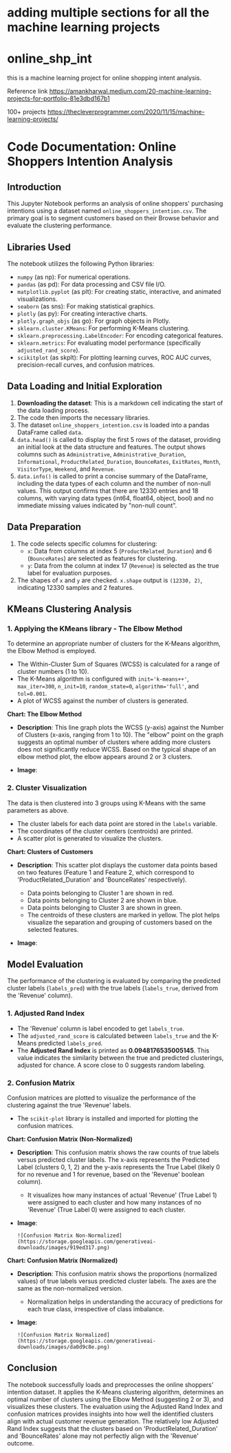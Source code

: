 # adding multiple sections for all the machine learning projects

# online_shp_int
this is a machine learning project for online shopping intent analysis. 

Reference link https://amankharwal.medium.com/20-machine-learning-projects-for-portfolio-81e3dbd167b1

100+ projects https://thecleverprogrammer.com/2020/11/15/machine-learning-projects/

# Code Documentation: Online Shoppers Intention Analysis

## Introduction

This Jupyter Notebook performs an analysis of online shoppers' purchasing intentions using a dataset named `online_shoppers_intention.csv`. The primary goal is to segment customers based on their Browse behavior and evaluate the clustering performance.

## Libraries Used

The notebook utilizes the following Python libraries:

* `numpy` (as np): For numerical operations.
* `pandas` (as pd): For data processing and CSV file I/O.
* `matplotlib.pyplot` (as plt): For creating static, interactive, and animated visualizations.
* `seaborn` (as sns): For making statistical graphics.
* `plotly` (as py): For creating interactive charts.
* `plotly.graph_objs` (as go): For graph objects in Plotly.
* `sklearn.cluster.KMeans`: For performing K-Means clustering.
* `sklearn.preprocessing.LabelEncoder`: For encoding categorical features.
* `sklearn.metrics`: For evaluating model performance (specifically `adjusted_rand_score`).
* `scikitplot` (as skplt): For plotting learning curves, ROC AUC curves, precision-recall curves, and confusion matrices.

## Data Loading and Initial Exploration

1. **Downloading the dataset**: This is a markdown cell indicating the start of the data loading process.
2. The code then imports the necessary libraries.
3. The dataset `online_shoppers_intention.csv` is loaded into a pandas DataFrame called `data`.
4. `data.head()` is called to display the first 5 rows of the dataset, providing an initial look at the data structure and features. The output shows columns such as `Administrative`, `Administrative_Duration`, `Informational`, `ProductRelated_Duration`, `BounceRates`, `ExitRates`, `Month`, `VisitorType`, `Weekend`, and `Revenue`.
5. `data.info()` is called to print a concise summary of the DataFrame, including the data types of each column and the number of non-null values. This output confirms that there are 12330 entries and 18 columns, with varying data types (int64, float64, object, bool) and no immediate missing values indicated by "non-null count".

## Data Preparation

1. The code selects specific columns for clustering:
    * `x`: Data from columns at index 5 (`ProductRelated_Duration`) and 6 (`BounceRates`) are selected as features for clustering.
    * `y`: Data from the column at index 17 (`Revenue`) is selected as the true label for evaluation purposes.
2. The shapes of `x` and `y` are checked. `x.shape` output is `(12330, 2)`, indicating 12330 samples and 2 features.

## KMeans Clustering Analysis

### 1. Applying the KMeans library - The Elbow Method

To determine an appropriate number of clusters for the K-Means algorithm, the Elbow Method is employed.

* The Within-Cluster Sum of Squares (WCSS) is calculated for a range of cluster numbers (1 to 10).
* The K-Means algorithm is configured with `init='k-means++'`, `max_iter=300`, `n_init=10`, `random_state=0`, `algorithm='full'`, and `tol=0.001`.
* A plot of WCSS against the number of clusters is generated.

**Chart: The Elbow Method**

* **Description**: This line graph plots the WCSS (y-axis) against the Number of Clusters (x-axis, ranging from 1 to 10). The "elbow" point on the graph suggests an optimal number of clusters where adding more clusters does not significantly reduce WCSS. Based on the typical shape of an elbow method plot, the elbow appears around 2 or 3 clusters.
* **Image**:

    <!-- ```
    ![Elbow Method Plot](https://storage.googleapis.com/generativeai-downloads/images/d86d7094.png)
    ``` -->

### 2. Cluster Visualization

The data is then clustered into 3 groups using K-Means with the same parameters as above.

* The cluster labels for each data point are stored in the `labels` variable.
* The coordinates of the cluster centers (centroids) are printed.
* A scatter plot is generated to visualize the clusters.

**Chart: Clusters of Customers**

* **Description**: This scatter plot displays the customer data points based on two features (Feature 1 and Feature 2, which correspond to 'ProductRelated_Duration' and 'BounceRates' respectively).
  * Data points belonging to Cluster 1 are shown in red.
  * Data points belonging to Cluster 2 are shown in blue.
  * Data points belonging to Cluster 3 are shown in green.
  * The centroids of these clusters are marked in yellow.
    The plot helps visualize the separation and grouping of customers based on the selected features.
* **Image**:

    <!-- ```
    ![Customer Clusters Plot](https://storage.googleapis.com/generativeai-downloads/images/0dffff46.png)
    ``` -->

## Model Evaluation

The performance of the clustering is evaluated by comparing the predicted cluster labels (`labels_pred`) with the true labels (`labels_true`, derived from the 'Revenue' column).

### 1. Adjusted Rand Index

* The 'Revenue' column is label encoded to get `labels_true`.
* The `adjusted_rand_score` is calculated between `labels_true` and the K-Means predicted `labels_pred`.
* The **Adjusted Rand Index** is printed as **0.0948176535005145**. This value indicates the similarity between the true and predicted clusterings, adjusted for chance. A score close to 0 suggests random labeling.

### 2. Confusion Matrix

Confusion matrices are plotted to visualize the performance of the clustering against the true 'Revenue' labels.

* The `scikit-plot` library is installed and imported for plotting the confusion matrices.

**Chart: Confusion Matrix (Non-Normalized)**

* **Description**: This confusion matrix shows the raw counts of true labels versus predicted cluster labels. The x-axis represents the Predicted Label (clusters 0, 1, 2) and the y-axis represents the True Label (likely 0 for no revenue and 1 for revenue, based on the 'Revenue' boolean column).
  * It visualizes how many instances of actual 'Revenue' (True Label 1) were assigned to each cluster and how many instances of no 'Revenue' (True Label 0) were assigned to each cluster.
* **Image**:

    ```
    ![Confusion Matrix Non-Normalized](https://storage.googleapis.com/generativeai-downloads/images/919ed317.png)
    ```

**Chart: Confusion Matrix (Normalized)**

* **Description**: This confusion matrix shows the proportions (normalized values) of true labels versus predicted cluster labels. The axes are the same as the non-normalized version.
  * Normalization helps in understanding the accuracy of predictions for each true class, irrespective of class imbalance.
* **Image**:

    ```
    ![Confusion Matrix Normalized](https://storage.googleapis.com/generativeai-downloads/images/da0d9c8e.png)
    ```

## Conclusion

The notebook successfully loads and preprocesses the online shoppers' intention dataset. It applies the K-Means clustering algorithm, determines an optimal number of clusters using the Elbow Method (suggesting 2 or 3), and visualizes these clusters. The evaluation using the Adjusted Rand Index and confusion matrices provides insights into how well the identified clusters align with actual customer revenue generation. The relatively low Adjusted Rand Index suggests that the clusters based on 'ProductRelated_Duration' and 'BounceRates' alone may not perfectly align with the 'Revenue' outcome.
